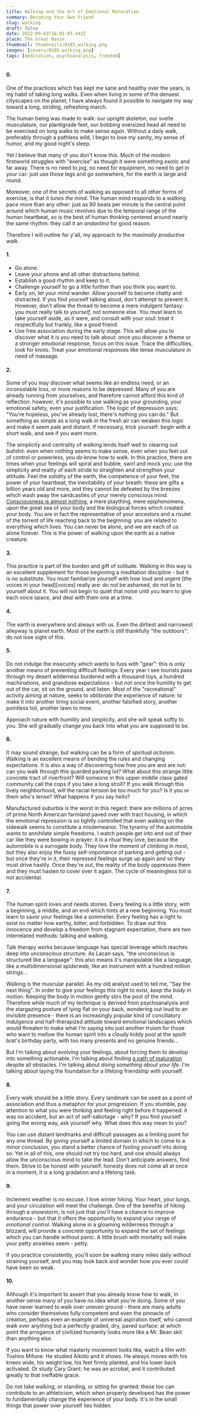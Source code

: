 ```yaml
---
title: Walking and the Art of Emotional Maturation
summary: Becoming Your Own Friend
slug: walking
draft: false
date: 2022-09-03T16:01:03.442Z
place: The Great Basin
thumbnail: thumbnails/0185.walking.png
images: [covers/0185.walking.png]
tags: [meditation, psychoanalysis, freedom]
---
```


#### 0.

One of the practices which has kept me sane and healthy over the years, is my habit of taking long walks. Even when living in some of the densest cityscapes on the planet, I have always found it possible to navigate my way toward a long, striding, refreshing march.

The human being was made to walk: our upright skeleton, our svelte musculature, our plantigrade feet, our bobbing oversized head all need to be exercised on long walks to make sense again. Without a daily walk, preferably through a pathless wild, I begin to lose my sanity, my sense of humor, and my good night's sleep.

Yet I believe that many of you don't know this. Much of the modern firstworld struggles with "exercise" as though it were something exotic and far away. There is no need to jog, no need for equipment, no need to get in your car: just use those legs and go somewhere, for the earth is large and round.

Moreover, one of the secrets of walking as opposed to all other forms of exercise, is that it *tunes the mind*. The human mind responds to a walking pace more than any other: just as 90 beats per minute is the central point around which human music revolves due to the temporal range of the human heartbeat, so is the best of human thinking centered around nearly the same rhythm: they call it an *andantino* for good reason.

Therefore I will outline for y'all, my approach to *the maximally productive walk*.

#### 1.

* Go alone.
* Leave your phone and all other distractions behind.
* Establish a good rhythm and keep to it.
* Challenge yourself to go a little further than you think you want to.
* Early on, let your mind wander. Allow yourself to become chatty and distracted. If you find yourself talking aloud, don't attempt to prevent it. However, don't allow the thread to become a mere indulgent fantasy: you must really talk *to yourself*, not someone else. You must learn to take yourself aside, as it were, and consult with your soul: treat it respectfully but frankly, like a good friend.
* Use free association during the early stage. This will allow you to discover what it is you need to talk about: once you discover a theme or a stronger emotional response, focus on this issue. Trace the difficulties, look for knots. Treat your emotional responses like tense musculature in need of massage.

#### 2.

Some of you may discover what seems like an endless need, or an inconsolable loss, or more reasons to be depressed. Many of you are already running from yourselves, and therefore cannot afford this kind of reflection: however, it's possible to use walking as your grounding, your emotional safety, even your justification. The logic of depression says: "You're hopeless, you've already lost, there's nothing you can do." But something as simple as a long walk in the fresh air can weaken this logic and make it seem pale and distant. If necessary, trick yourself: begin with a short walk, and see if you want more.

The simplicity and centrality of walking lends itself well to clearing out bullshit: even when nothing seems to make sense, even when you feel out of control or powerless, you *do* know how to walk. In this practice, there are times when your feelings will spiral and bubble, swirl and mock you: use the simplicity and reality of each stride to straighten and strengthen your attitude. Feel the solidity of the earth, the competence of your feet, the power of your heartbeat, the inevitability of your breath: these are gifts a billion years old and more, and they cannot be defeated by the breezes which wash away the sandcastles of your merely conscious mind. [Consciousness is almost nothing][consciousness], a mere plaything, mere epiphenomena, upon the great sea of your body and the biological forces which created your body. You are in fact the representative of your ancestors and a rivulet of the torrent of life reaching back to the beginning: you are related to everything which lives. You can never be alone, and we are each of us alone forever. This is the power of walking upon the earth as a native creature.

#### 3.

This practice is part of the burden and gift of solitude. Walking in this way is an excellent supplement for those beginning a meditation discipline - but it is no substitute. You must familiarize yourself with how loud and urgent [the voices in your head][voices] really are: do not be ashamed, do not lie to yourself about it. You will not begin to quiet that noise until you learn to give each voice space, and deal with them one at a time.

#### 4.

The earth is everywhere and always with us. Even the dirtiest and narrowest alleyway is planet earth. Most of the earth is still thankfully "the outdoors": do not lose sight of this.

#### 5.

Do not indulge the insecurity which wants to fuss with "gear": this is only another means of preventing difficult feelings. Every year I see tourists pass through my desert wilderness burdened with a thousand toys, a hundred machinations, and grandiose expectations - but not once the humility to get out of the car, sit on the ground, and listen. Most of the "recreational" activity aiming at nature, seeks to *obliterate* the experience of nature: to make it into another tiring social event, another falsified story, another pointless toil, another lawn to mow.

Approach nature with humility and simplicity, and she will speak softly to you. She will gradually change you back into what you are supposed to be.

#### 6.

It may sound strange, but walking can be a form of *spiritual activism*. Walking is an excellent means of bending the rules and changing expectations. It is also a way of discovering how free you are and are not: can you walk through this guarded parking lot? What about this strange little concrete tract of riverfront? Will someone in this upper middle class gated community call the cops if you take a long stroll? If you walk through this lively neighborhood, will the racial tension be too much for you? Is it you or them who's tense? What happens if you say hello?

Manufactured suburbia is the worst in this regard: there are millions of acres of prime North American farmland paved over with tract housing, in which the emotional repression is so tightly controlled that even walking on the sidewalk seems to constitute a misdemeanor. The tyranny of the automobile wants to annihilate simple freedoms. I watch people get into and out of their car like they were bowing in prayer: it is a ritual they love, because the automobile is a surrogate body. They love the moment of climbing in most, but they also enjoy the fussy self-importance of parking and getting out - but once they're in it, their repressed feelings surge up again and so they must drive hastily. Once they're out, the reality of the body oppresses them and they must hasten to cover over it again. The cycle of meaningless toil is not accidental.

#### 7.

The human spirit loves and needs stories. Every feeling is a little story, with a beginning, a middle, and an end which hints at a new beginning. You must learn to savor your feelings like a sommelier. Every feeling has a right to exist no matter how earthy, bitter, and forbidden. To draw out this innocence and develop a freedom from stagnant expectation, there are two interrelated methods: talking and walking.

Talk therapy works because language has special leverage which reaches deep into unconscious structure. As Lacan says, "the unconscious is structured like a language": this also means it's manipulable like a language, like a multidimensional spiderweb, like an instrument with a hundred million strings...

Walking is the muscular parallel. As my old analyst used to tell me, "Say the next thing". In order to give your feelings this right to exist, *keep the body in motion*. Keeping the body in motion gently stirs the pool of the mind. Therefore while much of my technique is derived from psychoanalysis and the stargazing posture of lying flat on your back, wondering out loud to an invisible presence - there is an increasingly popular kind of conciliatory indulgence and half-therapized attitude toward emotional landscapes which would threaten to make what I'm saying into just another truism for those who want to mellow the human spirit into a cloudy kiddy pool at the spoilt brat's birthday party, with too many presents and no genuine friends...

But I'm talking about evolving your feelings, about forcing them to develop into something actionable. I'm talking about finding [a path of maturation][revaluations] despite all obstacles. I'm talking about *doing something about your life*. I'm talking about laying the foundation for a lifelong friendship with yourself.

#### 8.

Every walk should be a little story. Every landmark can be used as a point of association and thus a metaphor for your progression. If you stumble, pay attention to what you were thinking and feeling right before it happened: it was no accident, but an act of self-sabotage - why? If you find yourself going the wrong way, ask yourself why. What does this way mean to you?

You can use distant landmarks and difficult passages as a limiting point for any one thread. By giving yourself a limited domain in which to come to a minor conclusion, you stand a better chance of fooling yourself into doing so. Yet in all of this, one should not try too hard, and one should always allow the unconscious mind to take the lead. Don't anticipate answers, find them. Strive to be honest with yourself: honesty does not come all at once in a moment, it is a long gradation and a lifelong task.

#### 9.

Inclement weather is no excuse. I love winter hiking. Your heart, your lungs, and your circulation will meet the challenge. One of the benefits of hiking through a snowstorm, is not just that you'll have a chance to improve endurance - but that it offers the opportunity to expand your range of *emotional control*. Walking alone in a gloaming wilderness through a blizzard, will provide a concrete opportunity to expand the set of feelings which you can handle without panic. A little brush with mortality will make your petty anxieties seem - petty.

If you practice consistently, you'll soon be walking many miles daily without straining yourself, and you may look back and wonder how you ever could have been so weak.

#### 10.

Although it's important to assert that you already know how to walk, in another sense many of you have no idea what you're doing. Some of you have never learned to walk over uneven ground - there are many adults who consider themselves fully competent and even the pinnacle of creation, perhaps even an example of universal aspiration itself, who cannot walk over anything but a perfectly graded, dry, paved surface: at which point the arrogance of civilized humanity looks more like a Mr. Bean skit than anything else.

If you want to know what masterly movement looks like, watch a film with Toshiro Mifune. He studied Aikido and it shows. He always moves with his knees wide, his weight low, his feet firmly planted, and his lower back activated. Or study Cary Grant: he was an acrobat, and it contributed greatly to that ineffable grace.

Do not take walking, or standing, or sitting for granted: these too can contribute to an athleticism, which when properly developed has the power to fundamentally change the experience of your body. It's in the small things that power over yourself lies hidden.

[consciousness]: /posts/what-is-consciousness

[voice]: /posts/narrative-consciousness

[revaluations]: /posts/five-revaluations
